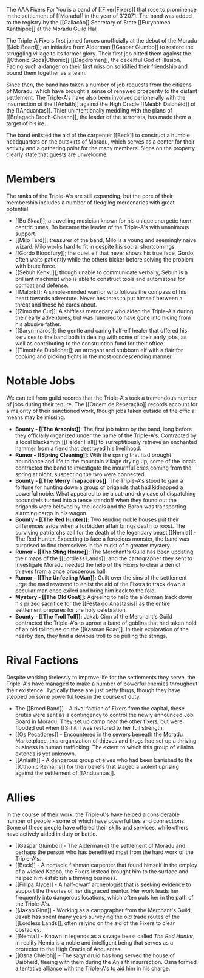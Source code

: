 The AAA Fixers For You is a band of [[Fixer|Fixers]] that rose to prominence in the settlement of [[Moradu]] in the year of 3'2071. The band was added to the registry by the [[Gallacão]] Secretary of State [[Eurynomea Xanthippe]] at the Moradu Guild Hall.

The Triple-A Fixers first joined forces unofficially at the debut of the Moradu [[Job Board]]; an initiative from Alderman [[Gaspar Glumbo]] to restore the struggling village to its former glory. Their first job pitted them against the [[Cthonic Gods|Cthonic]] [[Dagdromen]], the deceitful God of Illusion. Facing such a danger on their first mission solidified their friendship and bound them together as a team.

Since then, the band has taken a number of job requests from the citizens of Moradu, which have brought a sense of renewed prosperity to the distant settlement. The Triple-A's have also been involved peripherally with the insurrection of the [[Anlaith]] against the High Oracle [[Méabh Daibhéid]] of the [[Anduantas]]. Thier unintentionally meddling with the plans of [[Bréagach Droch-Cheann]], the leader of the terrorists, has made them a target of his ire.

The band enlisted the aid of the carpenter [[Beck]] to construct a humble headquarters on the outskirts of Moradu, which serves as a center for their activity and a gathering point for the many members. Signs on the property clearly state that guests are unwelcome.

# Members

The ranks of the Triple-A's are still expanding, but the core of their membership includes a number of fledgling mercenaries with great potential.

- [[Bo Skaal]]; a travelling musician known for his unique energetic horn-centric tunes, Bo became the leader of the Triple-A's with unanimous support.
- [[Milo Terd]]; treasurer of the band, Milo is a young and seemingly naive wizard. Milo works hard to fit in despite his social shortcomings.
- [[Gordo Bloodfury]]; the quiet elf that never shows his true face, Gordo often waits patiently while the others bicker before solving the problem with brute force.
- [[Sebuh Kenku]]; though unable to communicate verbally, Sebuh is a brilliant machinist who is able to construct tools and automatons for combat and defense.
- [[Malork]]; A simple-minded warrior who follows the compass of his heart towards adventure. Never hesitates to put himself between a threat and those he cares about.
- [[Zimo the Cur]]; A shiftless mercenary who aided the Triple-A's during their early adventures, but was rumored to have gone into hiding from his abusive father.
- [[Saryn Inaros]]; the gentle and caring half-elf healer that offered his services to the band both in dealing with some of their early jobs, as well as contributing to the construction fund for their office.
- [[Timothée Dublichet]]; an arrogant and stubborn elf with a flair for cooking and picking fights in the most condescending manner.

# Notable Jobs

We can tell from guild records that the Triple-A's took a tremendous number of jobs during their tenure. The [[Ordem de Reparação]] records account for a majority of their sanctioned work, though jobs taken outside of the official means may be missing.

- **Bounty - [[The Arsonist]]**:  The first job taken by the band, long before they officially organized under the name of the Triple-A's. Contracted by a local blacksmith [[Helder Hall]] to surreptitiously retrieve an enchanted hammer from a fiend that destroyed his livelihood. 
- **Rumor - [[Spring Cleaning]]**: With the spring that had brought abundance and life to the mountain village drying up, some of the locals contracted the band to investigate the mournful cries coming from the spring at night, suspecting the two were connected.
- **Bounty - [[The Merry Trapaceiros]]**: The Triple-A's stood to gain a fortune for hunting down a group of brigands that had kidnapped a powerful noble. What appeared to be a cut-and-dry case of dispatching scoundrels turned into a tense standoff when they found out the brigands were beloved by the locals and the Baron was transporting alarming cargo in his wagon.
- **Bounty - [[The Red Hunter]]:** Two feuding noble houses put their differences aside when a forbidden affair brings death to roost. The surviving patriarchs call for the death of the legendary beast [[Nemia]] - The Red Hunter. Expecting to face a ferocious monster, the band was surprised to find themselves in the midst of a greater mystery.
- **Rumor - [[The Sting House]]:** The Merchant's Guild has been updating their maps of the [[Lordless Lands]], and the cartographer they sent to investigate Moradu needed the help of the Fixers to clear a den of thieves from a once prosperous hall.
- **Rumor - [[The Unfeeling Man]]:** Guilt over the sins of the settlement urge the mad reverend to enlist the aid of the Fixers to track down a peculiar man once exiled and bring him back to the fold.
- **Mystery - [[The Old Goat]]:** Agreeing to help the alderman track down his prized sacrifice for the [[Festa do Anastasis]] as the entire settlement prepares for the holy celebration.
- **Bounty - [[The Troll Toll]]:** Jakab Ginn of the Merchant's Guild contracted the Triple-A's to uproot a band of goblins that had taken hold of an old tollhouse on the [[Kasman Road]]. In their exploration of the nearby den, they find a devious troll to be pulling the strings.

# Rival Factions

Despite working tirelessly to improve life for the settlements they serve, the Triple-A's have managed to make a number of powerful enemies throughout their existence. Typically these are just petty thugs, though they have stepped on some powerful toes in the course of duty.

- The [[Broed Band]] - A rival faction of Fixers from the capital, these brutes were sent as a contingency to control the newly announced Job Board in Moradu. They set up camp near the other fixers, but were flooded out when [[Silhit]] was restored to her full strength.
- [[Os Pecadores]] - Encountered in the sewers beneath the Moradu Marketplace, this organization of thieves and thugs had set up a thriving business in human trafficking. The extent to which this group of villains extends is yet unknown.
- [[Anlaith]] - A dangerous group of elves who had been banished to the [[Cthonic Remains]] for their beliefs that staged a violent uprising against the settlement of [[Anduantas]].

# Allies

In the course of their work, the Triple-A's have helped a considerable number of people - some of which have powerful ties and connections. Some of these people have offered their skills and services, while others have actively aided in duty or battle.

- [[Gaspar Glumbo]] - The Alderman of the settlement of Moradu and perhaps the person who has benefitted most from the hard work of the Triple-A's.
- [[Beck]] - A nomadic fishman carpenter that found himself in the employ of a wicked Kappa, the Fixers instead brought him to the surface and helped him establish a thriving business.
- [[Fillipa Alyce]] - A half-dwarf archeologist that is seeking evidence to support the theories of her disgraced mentor. Her work leads her frequently into dangerous locations, which often puts her in the path of the Triple-A's.
- [[Jakab Ginn]] - Working as a cartographer from the Merchant's Guild, Jakab has spent many years surveying the old trade routes of the [[Lordless Lands]], often relying on the aid of the Fixers to clear obstacles.
- [[Nemia]] - Known in legends as a savage beast called *The Red Hunter*, in reality Nemia is a noble and intelligent being that serves as a protector to the High Oracle of Anduantas.
- [[Osna Chléibh]] - The satyr druid has long served the house of Daibhéid, fleeing with them during the Anlaith insurrection. Osna formed a tentative alliance with the Triple-A's to aid him in his charge.

